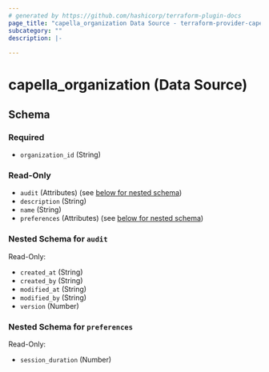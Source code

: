 ```yaml
---
# generated by https://github.com/hashicorp/terraform-plugin-docs
page_title: "capella_organization Data Source - terraform-provider-capella"
subcategory: ""
description: |-
  
---
```


# capella_organization (Data Source)





<!-- schema generated by tfplugindocs -->
## Schema

### Required

- `organization_id` (String)

### Read-Only

- `audit` (Attributes) (see [below for nested schema](#nestedatt--audit))
- `description` (String)
- `name` (String)
- `preferences` (Attributes) (see [below for nested schema](#nestedatt--preferences))

<a id="nestedatt--audit"></a>
### Nested Schema for `audit`

Read-Only:

- `created_at` (String)
- `created_by` (String)
- `modified_at` (String)
- `modified_by` (String)
- `version` (Number)


<a id="nestedatt--preferences"></a>
### Nested Schema for `preferences`

Read-Only:

- `session_duration` (Number)

